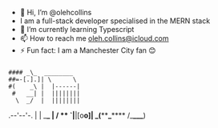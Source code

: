 - 👋 Hi, I’m @olehcollins
- I am a full-stack developer specialised in the MERN stack
- 🌱 I’m currently learning Typescript
- 📫 How to reach me oleh.collins@icloud.com
- ⚡ Fun fact: I am a Manchester City fan 😊

#####

    #### _\_  ________
    ##=-[.].]| \      \
    #(    _\ |  |------|
     #   __| |  ||||||||
      \  _/  |  ||||||||

.--'--'-. | | \_**\_ |
/ ** `|**|[o**o]|
\_(**\*\***\_**\*\*** /\_**\_\_\_**)

